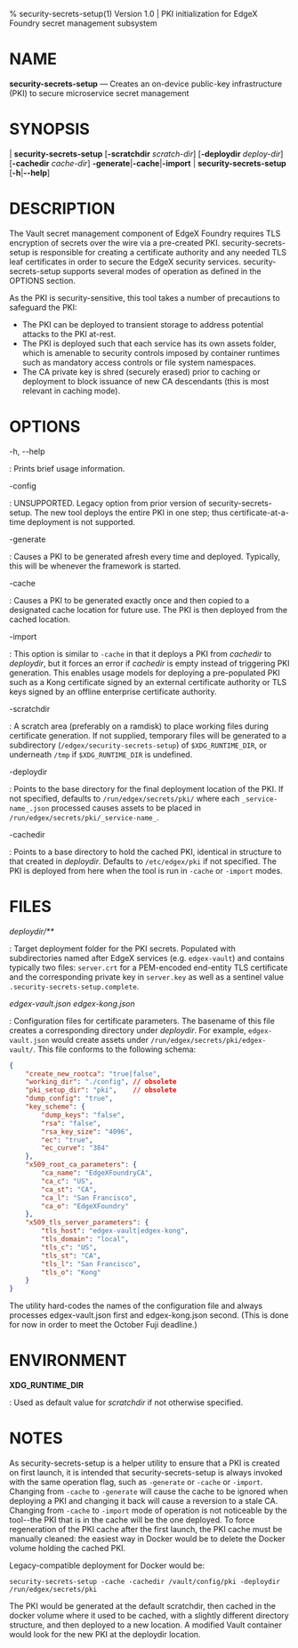 % security-secrets-setup(1) Version 1.0 | PKI initialization for EdgeX Foundry secret management subsystem

NAME
====

**security-secrets-setup** — Creates an on-device public-key infrastructure (PKI) to secure microservice secret management

SYNOPSIS
========

| **security-secrets-setup** \[**-scratchdir** _scratch-dir_] \[**-deploydir** _deploy-dir_] \[**-cachedir** _cache-dir_] **-generate**|**-cache**|**-import** 
| **security-secrets-setup** \[**-h**|**--help**]

DESCRIPTION
===========

The Vault secret management component of EdgeX Foundry requires TLS encryption of secrets over the wire via a pre-created PKI.  security-secrets-setup is responsible for creating a certificate authority and any needed TLS leaf certificates in order to secure the EdgeX security services.  security-secrets-setup supports several modes of operation as defined in the OPTIONS section.

As the PKI is security-sensitive, this tool takes a number of precautions to safeguard the PKI:
* The PKI can be deployed to transient storage to address potential attacks to the PKI at-rest.
* The PKI is deployed such that each service has its own assets folder, which is amenable to security controls imposed by container runtimes such as mandatory access controls or file system namespaces.
* The CA private key is shred (securely erased) prior to caching or deployment to block issuance of new CA descendants (this is most relevant in caching mode).

OPTIONS
=====

-h, --help

:   Prints brief usage information.

-config

:   UNSUPPORTED.  Legacy option from prior version of security-secrets-setup. The new tool deploys the entire PKI in one step; thus certificate-at-a-time deployment is not supported.

-generate

:   Causes a PKI to be generated afresh every time and deployed. Typically, this will be whenever the framework is started.

-cache

:   Causes a PKI to be generated exactly once and then copied to a designated cache location for future use.  The PKI is then deployed from the cached location.

-import

:   This option is similar to `-cache` in that it deploys a PKI from _cachedir_ to _deploydir_, but it forces an error if _cachedir_ is empty instead of triggering PKI generation.  This enables usage models for deploying a pre-populated PKI such as a Kong certificate signed by an external certificate authority or TLS keys signed by an offline enterprise certificate authority.

-scratchdir

:   A scratch area (preferably on a ramdisk) to place working files during certificate generation.  If not supplied, temporary files will be generated to a subdirectory (`/edgex/security-secrets-setup`) of `$XDG_RUNTIME_DIR`, or  underneath `/tmp` if `$XDG_RUNTIME_DIR` is undefined.

-deploydir

:   Points to the base directory for the final deployment location of the PKI.  If not specified, defaults to `/run/edgex/secrets/pki/` where each `_service-name_.json` processed causes assets to be placed in `/run/edgex/secrets/pki/_service-name_`.

-cachedir

:   Points to a base directory to hold the cached PKI, identical in structure to that created in _deploydir_.  Defaults to `/etc/edgex/pki` if not specified.  The PKI is deployed from here when the tool is run in `-cache` or `-import` modes.

FILES
=====

*_deploydir_/\*\**

:   Target deployment folder for the PKI secrets. Populated with subdirectories named after EdgeX services (e.g. `edgex-vault`) and contains typically two files: `server.crt` for a PEM-encoded end-entity TLS certificate and the corresponding private key in `server.key` as well as a sentinel value `.security-secrets-setup.complete`.

*edgex-vault.json*
*edgex-kong.json*

:   Configuration files for certificate parameters.  The basename of this file creates a corresponding directory under _deploydir_.  For example, `edgex-vault.json` would create assets under `/run/edgex/secrets/pki/edgex-vault/`.  This file conforms to the following schema:

```json
{
    "create_new_rootca": "true|false",
    "working_dir": "./config", // obsolete
    "pki_setup_dir": "pki",    // obsolete
    "dump_config": "true",
    "key_scheme": {
        "dump_keys": "false",
        "rsa": "false",
        "rsa_key_size": "4096",
        "ec": "true",
        "ec_curve": "384"
    },
    "x509_root_ca_parameters": {
        "ca_name": "EdgeXFoundryCA",
        "ca_c": "US",
        "ca_st": "CA",
        "ca_l": "San Francisco",
        "ca_o": "EdgeXFoundry"
    },
    "x509_tls_server_parameters": {
        "tls_host": "edgex-vault|edgex-kong",
        "tls_domain": "local",
        "tls_c": "US",
        "tls_st": "CA",
        "tls_l": "San Francisco",
        "tls_o": "Kong"
    }
}
```

The utility hard-codes the names of the configuration file and always processes edgex-vault.json first and edgex-kong.json second.  (This is done for now in order to meet the October Fuji deadline.)

ENVIRONMENT
===========

**XDG_RUNTIME_DIR**

:  Used as default value for _scratchdir_ if not otherwise specified.

NOTES
=====

As security-secrets-setup is a helper utility to ensure that a PKI is created on first launch, it is intended that security-secrets-setup is always invoked with the same operation flag, such as `-generate` or `-cache` or `-import`.   Changing from `-cache` to `-generate` will cause the cache to be ignored when deploying a PKI and changing it back will cause a reversion to a stale CA.  Changing from `-cache` to `-import` mode of operation is not noticeable by the tool--the PKI that is in the cache will be the one deployed.  To force regeneration of the PKI cache after the first launch, the PKI cache must be manually cleaned: the easiest way in Docker would be to delete the Docker volume holding the cached PKI.

Legacy-compatible deployment for Docker would be:

```security-secrets-setup -cache -cachedir /vault/config/pki -deploydir /run/edgex/secrets/pki```

The PKI would be generated at the default scratchdir, then cached in the docker volume where it used to be cached, with a slightly different directory structure, and then deployed to a new location.  A modified Vault container would look for the new PKI at the deploydir location.